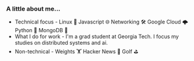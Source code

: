 ### A little about me...

- Technical focus - Linux 🐘 Javascript 🌐 Networking 🛠️ Google Cloud 🌩️ Python 🐉 MongoDB 🧮
- What I do for work - I'm a grad student at Georgia Tech. I focus my studies on distributed systems and ai.
- Non-technical - Weights 🏋 Hacker News 🎿 Golf ⛳
